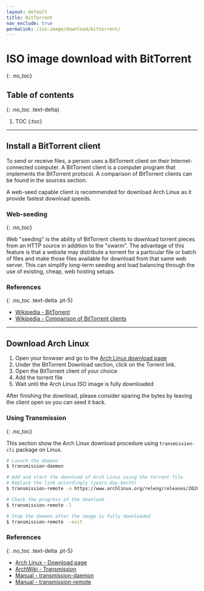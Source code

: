 ```yaml
---
layout: default
title: BitTorrent
nav_exclude: true
permalink: /iso-image/download/bittorrent/
---
```


# ISO image download with BitTorrent
{: .no_toc}

## Table of contents
{: .no_toc .text-delta}

1. TOC
{:toc}

---

## Install a BitTorrent client

To send or receive files, a person uses a BitTorrent client on their Internet-connected computer. A BitTorrent client is a computer program that implements the BitTorrent protocol. A comparison of BitTorrent clients can be found in the sources section.

A web-seed capable client is recommended for download Arch Linux as it provide fastest download speeds.

### Web-seeding
{: .no_toc}

Web  "seeding" is the ability of BitTorrent clients to download torrent pieces from an HTTP source in addition to the  "swarm". The advantage of this feature is that a website may distribute a torrent for a particular file or batch of files and make those files available for download from that same web server. This can simplify  long-term seeding and load balancing through the use of existing, cheap, web hosting setups.

### References
{: .no_toc .text-delta .pt-5}

- [Wikipedia - BitTorrent](https://en.wikipedia.org/wiki/BitTorrent)
- [Wikipedia - Comparison of BitTorrent clients](https://en.wikipedia.org/wiki/Comparison_of_BitTorrent_clients)

---

## Download Arch Linux

1. Open your browser and go to the [Arch Linux download page](https://www.archlinux.org/download/)
1. Under the BitTorrent Download section, click on the Torrent link.
1. Open the BitTorrent client of your choice
1. Add the torrent file
1. Wait until the Arch Linux ISO image is fully downloaded

After finishing the download, please consider sparing the bytes by leaving the client open so you can seed it back.

### Using Transmission
{: .no_toc}

This section show the Arch Linux download procedure using `transmission-cli` package on Linux.

```bash
# Launch the daemon
$ transmission-daemon

# Add and start the download of Arch Linux using the torrent file
# Replace the link accordingly (years.day.month)
$ transmission-remote -a https://www.archlinux.org/releng/releases/2020.01.01/torrent/

# Check the progress of the download
$ transmission-remote -l

# Stop the daemon after the image is fully downloaded
$ transmission-remote --exit
```

### References
{: .no_toc .text-delta .pt-5}

- [Arch Linux - Download page](https://www.archlinux.org/download/)
- [ArchWiki - Transmission](https://wiki.archlinux.org/index.php/Transmission)
- [Manual - transmission-daemon](https://jlk.fjfi.cvut.cz/arch/manpages/man/extra/transmission-cli/transmission-daemon.1.en)
- [Manual - transmission-remote](https://jlk.fjfi.cvut.cz/arch/manpages/man/extra/transmission-cli/transmission-remote.1.en)
